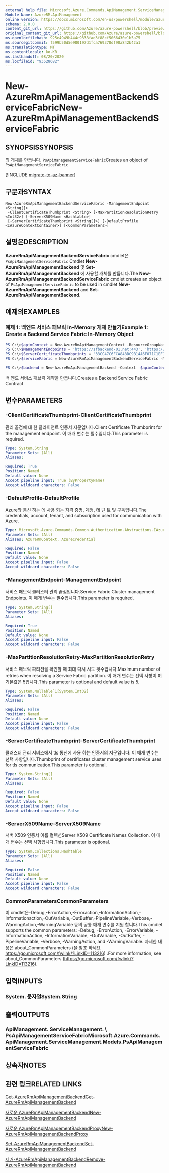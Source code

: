 ```yaml
---
external help file: Microsoft.Azure.Commands.ApiManagement.ServiceManagement.dll-Help.xml
Module Name: AzureRM.ApiManagement
online version: https://docs.microsoft.com/en-us/powershell/module/azurerm.apimanagement/new-azurermapimanagementbackendservicefabric
schema: 2.0.0
content_git_url: https://github.com/Azure/azure-powershell/blob/preview/src/ResourceManager/ApiManagement/Commands.ApiManagement/help/New-AzureRmApiManagementBackendServiceFabric.md
original_content_git_url: https://github.com/Azure/azure-powershell/blob/preview/src/ResourceManager/ApiManagement/Commands.ApiManagement/help/New-AzureRmApiManagementBackendServiceFabric.md
ms.openlocfilehash: 925e4949b444c9338fad3f88cf5066430e1b5a75
ms.sourcegitcommit: f599b50d5e980197d1fca769378df90a842b42a1
ms.translationtype: MT
ms.contentlocale: ko-KR
ms.lasthandoff: 08/20/2020
ms.locfileid: "93528682"
---
```

# <span data-ttu-id="a7d6c-101">New-AzureRmApiManagementBackendServiceFabric</span><span class="sxs-lookup"><span data-stu-id="a7d6c-101">New-AzureRmApiManagementBackendServiceFabric</span></span>

## <span data-ttu-id="a7d6c-102">SYNOPSIS</span><span class="sxs-lookup"><span data-stu-id="a7d6c-102">SYNOPSIS</span></span>
<span data-ttu-id="a7d6c-103">의 개체를 만듭니다. `PsApiManagementServiceFabric`</span><span class="sxs-lookup"><span data-stu-id="a7d6c-103">Creates an object of `PsApiManagementServiceFabric`</span></span>

[!INCLUDE [migrate-to-az-banner](../../includes/migrate-to-az-banner.md)]

## <span data-ttu-id="a7d6c-104">구문과</span><span class="sxs-lookup"><span data-stu-id="a7d6c-104">SYNTAX</span></span>

```
New-AzureRmApiManagementBackendServiceFabric -ManagementEndpoint <String[]>
 -ClientCertificateThumbprint <String> [-MaxPartitionResolutionRetry <Int32>] [-ServerX509Name <Hashtable>]
 [-ServerCertificateThumbprint <String[]>] [-DefaultProfile <IAzureContextContainer>] [<CommonParameters>]
```

## <span data-ttu-id="a7d6c-105">설명은</span><span class="sxs-lookup"><span data-stu-id="a7d6c-105">DESCRIPTION</span></span>

<span data-ttu-id="a7d6c-106">**AzureRmApiManagementBackendServiceFabric** cmdlet은 `PsApiManagementServiceFabric` Cmdlet **New-AzureRmApiManagementBackend** 및 **Set-AzureRmApiManagementBackend** 에 사용할 개체를 만듭니다.</span><span class="sxs-lookup"><span data-stu-id="a7d6c-106">The **New-AzureRmApiManagementBackendServiceFabric** cmdlet creates an object of `PsApiManagementServiceFabric` to be used in cmdlet **New-AzureRmApiManagementBackend** and **Set-AzureRmApiManagementBackend**.</span></span>

## <span data-ttu-id="a7d6c-107">예제의</span><span class="sxs-lookup"><span data-stu-id="a7d6c-107">EXAMPLES</span></span>

### <span data-ttu-id="a7d6c-108">예제 1: 백엔드 서비스 패브릭 In-Memory 개체 만들기</span><span class="sxs-lookup"><span data-stu-id="a7d6c-108">Example 1: Create a Backend Service Fabric In-Memory Object</span></span>
```powershell
PS C:\>$apimContext = New-AzureRmApiManagementContext -ResourceGroupName "Api-Default-WestUS" -ServiceName "contoso"
PS C:\>$ManagementEndpoints = 'https://sfbackend-01.net:443', 'https://sfbackend-02.net:443'
PS C:\>$ServerCertificateThumbprints = '33CC47C6FCA848DC9B14A6F071C1EF7C'
PS C:\>$serviceFabric = New-AzureRmApiManagementBackendServiceFabric -ManagementEndpoint  $ManagementEndpoints -ClientCertificateThumbprint "33CC47C6FCA848DC9B14A6F071C1EF7C" -ServerX509Name @{"CN=foobar.net" = @('33CC47C6FCA848DC9B14A6F071C1EF7C'); } -ServerCertificateThumbprint $ServerCertificateThumbprints

PS C:\>$backend = New-AzureRmApiManagementBackend -Context  $apimContext -BackendId 123 -Url 'https://contoso.com/awesomeapi' -Protocol http -ServiceFabricCluster $serviceFabric -Description "service fabric backend" -PassThru
```

<span data-ttu-id="a7d6c-109">백 엔드 서비스 패브릭 계약을 만듭니다.</span><span class="sxs-lookup"><span data-stu-id="a7d6c-109">Creates a Backend Service Fabric Contract</span></span>

## <span data-ttu-id="a7d6c-110">변수</span><span class="sxs-lookup"><span data-stu-id="a7d6c-110">PARAMETERS</span></span>

### <span data-ttu-id="a7d6c-111">-ClientCertificateThumbprint</span><span class="sxs-lookup"><span data-stu-id="a7d6c-111">-ClientCertificateThumbprint</span></span>
<span data-ttu-id="a7d6c-112">관리 끝점에 대 한 클라이언트 인증서 지문입니다.</span><span class="sxs-lookup"><span data-stu-id="a7d6c-112">Client Certificate Thumbprint for the management endpoint.</span></span>
<span data-ttu-id="a7d6c-113">이 매개 변수는 필수입니다.</span><span class="sxs-lookup"><span data-stu-id="a7d6c-113">This parameter is required.</span></span>

```yaml
Type: System.String
Parameter Sets: (All)
Aliases:

Required: True
Position: Named
Default value: None
Accept pipeline input: True (ByPropertyName)
Accept wildcard characters: False
```

### <span data-ttu-id="a7d6c-114">-DefaultProfile</span><span class="sxs-lookup"><span data-stu-id="a7d6c-114">-DefaultProfile</span></span>
<span data-ttu-id="a7d6c-115">Azure와 통신 하는 데 사용 되는 자격 증명, 계정, 테 넌 트 및 구독입니다.</span><span class="sxs-lookup"><span data-stu-id="a7d6c-115">The credentials, account, tenant, and subscription used for communication with Azure.</span></span>

```yaml
Type: Microsoft.Azure.Commands.Common.Authentication.Abstractions.IAzureContextContainer
Parameter Sets: (All)
Aliases: AzureRmContext, AzureCredential

Required: False
Position: Named
Default value: None
Accept pipeline input: False
Accept wildcard characters: False
```

### <span data-ttu-id="a7d6c-116">-ManagementEndpoint</span><span class="sxs-lookup"><span data-stu-id="a7d6c-116">-ManagementEndpoint</span></span>
<span data-ttu-id="a7d6c-117">서비스 패브릭 클러스터 관리 끝점입니다.</span><span class="sxs-lookup"><span data-stu-id="a7d6c-117">Service Fabric Cluster management Endpoints.</span></span>
<span data-ttu-id="a7d6c-118">이 매개 변수는 필수입니다.</span><span class="sxs-lookup"><span data-stu-id="a7d6c-118">This parameter is required.</span></span>

```yaml
Type: System.String[]
Parameter Sets: (All)
Aliases:

Required: True
Position: Named
Default value: None
Accept pipeline input: False
Accept wildcard characters: False
```

### <span data-ttu-id="a7d6c-119">-MaxPartitionResolutionRetry</span><span class="sxs-lookup"><span data-stu-id="a7d6c-119">-MaxPartitionResolutionRetry</span></span>
<span data-ttu-id="a7d6c-120">서비스 패브릭 파티션을 확인할 때 최대 다시 시도 횟수입니다.</span><span class="sxs-lookup"><span data-stu-id="a7d6c-120">Maximum number of retries when resolving a Service Fabric partition.</span></span>
<span data-ttu-id="a7d6c-121">이 매개 변수는 선택 사항이 며 기본값은 5입니다.</span><span class="sxs-lookup"><span data-stu-id="a7d6c-121">This parameter is optional and default value is 5.</span></span>

```yaml
Type: System.Nullable`1[System.Int32]
Parameter Sets: (All)
Aliases:

Required: False
Position: Named
Default value: None
Accept pipeline input: False
Accept wildcard characters: False
```

### <span data-ttu-id="a7d6c-122">-ServerCertificateThumbprint</span><span class="sxs-lookup"><span data-stu-id="a7d6c-122">-ServerCertificateThumbprint</span></span>
<span data-ttu-id="a7d6c-123">클러스터 관리 서비스에서 tls 통신에 사용 하는 인증서의 지문입니다. 이 매개 변수는 선택 사항입니다.</span><span class="sxs-lookup"><span data-stu-id="a7d6c-123">Thumbprint of certificates cluster management service uses for tls communication.This parameter is optional.</span></span>

```yaml
Type: System.String[]
Parameter Sets: (All)
Aliases:

Required: False
Position: Named
Default value: None
Accept pipeline input: False
Accept wildcard characters: False
```

### <span data-ttu-id="a7d6c-124">-ServerX509Name</span><span class="sxs-lookup"><span data-stu-id="a7d6c-124">-ServerX509Name</span></span>
<span data-ttu-id="a7d6c-125">서버 X509 인증서 이름 컬렉션</span><span class="sxs-lookup"><span data-stu-id="a7d6c-125">Server X509 Certificate Names Collection.</span></span>
<span data-ttu-id="a7d6c-126">이 매개 변수는 선택 사항입니다.</span><span class="sxs-lookup"><span data-stu-id="a7d6c-126">This parameter is optional.</span></span>

```yaml
Type: System.Collections.Hashtable
Parameter Sets: (All)
Aliases:

Required: False
Position: Named
Default value: None
Accept pipeline input: False
Accept wildcard characters: False
```

### <span data-ttu-id="a7d6c-127">CommonParameters</span><span class="sxs-lookup"><span data-stu-id="a7d6c-127">CommonParameters</span></span>
<span data-ttu-id="a7d6c-128">이 cmdlet은-Debug,-ErrorAction,-Erroraction,-InformationAction,-Informationaction,-OutVariable,-OutBuffer,-PipelineVariable,-Verbose,-WarningAction,-WarningVariable 등의 공통 매개 변수를 지원 합니다.</span><span class="sxs-lookup"><span data-stu-id="a7d6c-128">This cmdlet supports the common parameters: -Debug, -ErrorAction, -ErrorVariable, -InformationAction, -InformationVariable, -OutVariable, -OutBuffer, -PipelineVariable, -Verbose, -WarningAction, and -WarningVariable.</span></span> <span data-ttu-id="a7d6c-129">자세한 내용은 about_CommonParameters (을 참조 하세요 https://go.microsoft.com/fwlink/?LinkID=113216) .</span><span class="sxs-lookup"><span data-stu-id="a7d6c-129">For more information, see about_CommonParameters (https://go.microsoft.com/fwlink/?LinkID=113216).</span></span>

## <span data-ttu-id="a7d6c-130">입력</span><span class="sxs-lookup"><span data-stu-id="a7d6c-130">INPUTS</span></span>

### <span data-ttu-id="a7d6c-131">System. 문자열</span><span class="sxs-lookup"><span data-stu-id="a7d6c-131">System.String</span></span>

## <span data-ttu-id="a7d6c-132">출력</span><span class="sxs-lookup"><span data-stu-id="a7d6c-132">OUTPUTS</span></span>

### <span data-ttu-id="a7d6c-133">ApiManagement. ServiceManagement. \ PsApiManagementServiceFabric</span><span class="sxs-lookup"><span data-stu-id="a7d6c-133">Microsoft.Azure.Commands.ApiManagement.ServiceManagement.Models.PsApiManagementServiceFabric</span></span>

## <span data-ttu-id="a7d6c-134">상속자</span><span class="sxs-lookup"><span data-stu-id="a7d6c-134">NOTES</span></span>

## <span data-ttu-id="a7d6c-135">관련 링크</span><span class="sxs-lookup"><span data-stu-id="a7d6c-135">RELATED LINKS</span></span>

[<span data-ttu-id="a7d6c-136">Get-AzureRmApiManagementBackend</span><span class="sxs-lookup"><span data-stu-id="a7d6c-136">Get-AzureRmApiManagementBackend</span></span>](./Get-AzureRmApiManagementBackend)

[<span data-ttu-id="a7d6c-137">새로운 AzureRmApiManagementBackend</span><span class="sxs-lookup"><span data-stu-id="a7d6c-137">New-AzureRmApiManagementBackend</span></span>](./New-AzureRmApiManagementBackend.md)

[<span data-ttu-id="a7d6c-138">새로운 AzureRmApiManagementBackendProxy</span><span class="sxs-lookup"><span data-stu-id="a7d6c-138">New-AzureRmApiManagementBackendProxy</span></span>](./New-AzureRmApiManagementBackendProxy.md)

[<span data-ttu-id="a7d6c-139">Set-AzureRmApiManagementBackend</span><span class="sxs-lookup"><span data-stu-id="a7d6c-139">Set-AzureRmApiManagementBackend</span></span>](./Set-AzureRmApiManagementBackend.md)

[<span data-ttu-id="a7d6c-140">제거-AzureRmApiManagementBackend</span><span class="sxs-lookup"><span data-stu-id="a7d6c-140">Remove-AzureRmApiManagementBackend</span></span>](./Remove-AzureRmApiManagementBackend.md)
